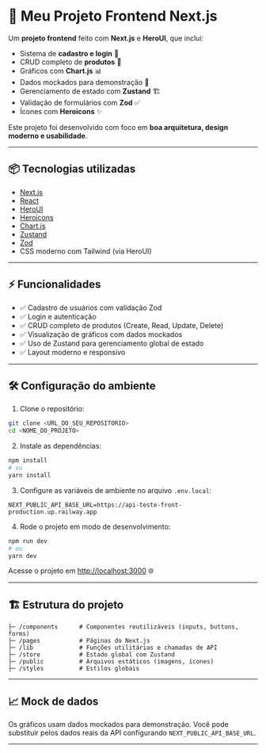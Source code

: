 # 🚀 Meu Projeto Frontend Next.js

Um **projeto frontend** feito com **Next.js** e **HeroUI**, que inclui:

* Sistema de **cadastro e login** 🔑
* CRUD completo de **produtos** 🛒
* Gráficos com **Chart.js** 📊
* Dados mockados para demonstração 📝
* Gerenciamento de estado com **Zustand** 🏗️
* Validação de formulários com **Zod** ✅
* Ícones com **Heroicons** ✨

Este projeto foi desenvolvido com foco em **boa arquitetura, design moderno e usabilidade**.

---

## 📦 Tecnologias utilizadas

* [Next.js](https://nextjs.org/)
* [React](https://reactjs.org/)
* [HeroUI](https://heroui.dev/)
* [Heroicons](https://heroicons.com/)
* [Chart.js](https://www.chartjs.org/)
* [Zustand](https://zustand-demo.pmnd.rs/)
* [Zod](https://zod.dev/)
* CSS moderno com Tailwind (via HeroUI)

---

## ⚡ Funcionalidades

* ✅ Cadastro de usuários com validação Zod
* ✅ Login e autenticação
* ✅ CRUD completo de produtos (Create, Read, Update, Delete)
* ✅ Visualização de gráficos com dados mockados
* ✅ Uso de Zustand para gerenciamento global de estado
* ✅ Layout moderno e responsivo

---

## 🛠️ Configuração do ambiente

1. Clone o repositório:

```bash
git clone <URL_DO_SEU_REPOSITORIO>
cd <NOME_DO_PROJETO>
```

2. Instale as dependências:

```bash
npm install
# ou
yarn install
```

3. Configure as variáveis de ambiente no arquivo `.env.local`:

```env
NEXT_PUBLIC_API_BASE_URL=https://api-teste-front-production.up.railway.app
```

4. Rode o projeto em modo de desenvolvimento:

```bash
npm run dev
# ou
yarn dev
```

Acesse o projeto em [http://localhost:3000](http://localhost:3000) 🌐

---

## 🏗️ Estrutura do projeto

```
├─ /components      # Componentes reutilizáveis (inputs, buttons, forms)
├─ /pages           # Páginas do Next.js
├─ /lib             # Funções utilitárias e chamadas de API
├─ /store           # Estado global com Zustand
├─ /public          # Arquivos estáticos (imagens, ícones)
├─ /styles          # Estilos globais
```

---

## 📈 Mock de dados

Os gráficos usam dados mockados para demonstração. Você pode substituir pelos dados reais da API configurando `NEXT_PUBLIC_API_BASE_URL`.

---
